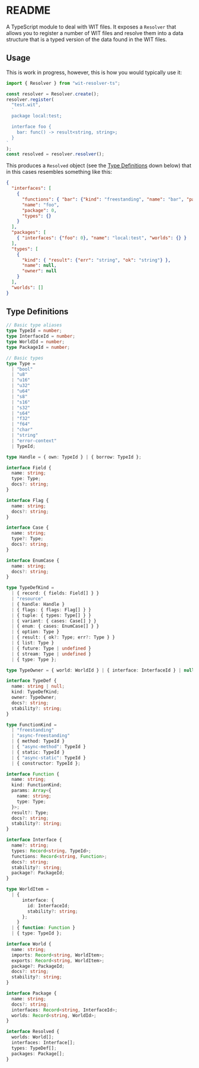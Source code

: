 # README

A TypeScript module to deal with WIT files. It exposes a `Resolver` that allows
you to register a number of WIT files and resolve them into a data structure
that is a typed version of the data found in the WIT files.

## Usage

This is work in progress, however, this is how you would typically use it:

```typescript
import { Resolver } from "wit-resolver-ts";

const resolver = Resolver.create();
resolver.register(
  "test.wit",
  `
  package local:test;

  interface foo {
    bar: func() -> result<string, string>;
  }
`
);
const resolved = resolver.resolver();
```

This produces a `Resolved` object (see the [Type Definitions](#type-definitions)
down below) that in this cases resembles something like this:

<!-- prettier-ignore -->
```json
{
  "interfaces": [
    {
      "functions": { "bar": {"kind": "freestanding", "name": "bar", "params": [], "result": 0} },
      "name": "foo",
      "package": 0,
      "types": {}
    }
  ],
  "packages": [
    { "interfaces": {"foo": 0}, "name": "local:test", "worlds": {} }
  ],
  "types": [
    {
      "kind": { "result": {"err": "string", "ok": "string"} },
      "name": null,
      "owner": null
    }
  ],
  "worlds": []
}
```

## Type Definitions

```typescript
// Basic type aliases
type TypeId = number;
type InterfaceId = number;
type WorldId = number;
type PackageId = number;

// Basic types
type Type =
  | "bool"
  | "u8"
  | "u16"
  | "u32"
  | "u64"
  | "s8"
  | "s16"
  | "s32"
  | "s64"
  | "f32"
  | "f64"
  | "char"
  | "string"
  | "error-context"
  | TypeId;

type Handle = { own: TypeId } | { borrow: TypeId };

interface Field {
  name: string;
  type: Type;
  docs?: string;
}

interface Flag {
  name: string;
  docs?: string;
}

interface Case {
  name: string;
  type?: Type;
  docs?: string;
}

interface EnumCase {
  name: string;
  docs?: string;
}

type TypeDefKind =
  | { record: { fields: Field[] } }
  | "resource"
  | { handle: Handle }
  | { flags: { flags: Flag[] } }
  | { tuple: { types: Type[] } }
  | { variant: { cases: Case[] } }
  | { enum: { cases: EnumCase[] } }
  | { option: Type }
  | { result: { ok?: Type; err?: Type } }
  | { list: Type }
  | { future: Type | undefined }
  | { stream: Type | undefined }
  | { type: Type };

type TypeOwner = { world: WorldId } | { interface: InterfaceId } | null;

interface TypeDef {
  name: string | null;
  kind: TypeDefKind;
  owner: TypeOwner;
  docs?: string;
  stability?: string;
}

type FunctionKind =
  | "freestanding"
  | "async-freestanding"
  | { method: TypeId }
  | { "async-method": TypeId }
  | { static: TypeId }
  | { "async-static": TypeId }
  | { constructor: TypeId };

interface Function {
  name: string;
  kind: FunctionKind;
  params: Array<{
    name: string;
    type: Type;
  }>;
  result?: Type;
  docs?: string;
  stability?: string;
}

interface Interface {
  name?: string;
  types: Record<string, TypeId>;
  functions: Record<string, Function>;
  docs?: string;
  stability?: string;
  package?: PackageId;
}

type WorldItem =
  | {
      interface: {
        id: InterfaceId;
        stability?: string;
      };
    }
  | { function: Function }
  | { type: TypeId };

interface World {
  name: string;
  imports: Record<string, WorldItem>;
  exports: Record<string, WorldItem>;
  package?: PackageId;
  docs?: string;
  stability?: string;
}

interface Package {
  name: string;
  docs?: string;
  interfaces: Record<string, InterfaceId>;
  worlds: Record<string, WorldId>;
}

interface Resolved {
  worlds: World[];
  interfaces: Interface[];
  types: TypeDef[];
  packages: Package[];
}
```
